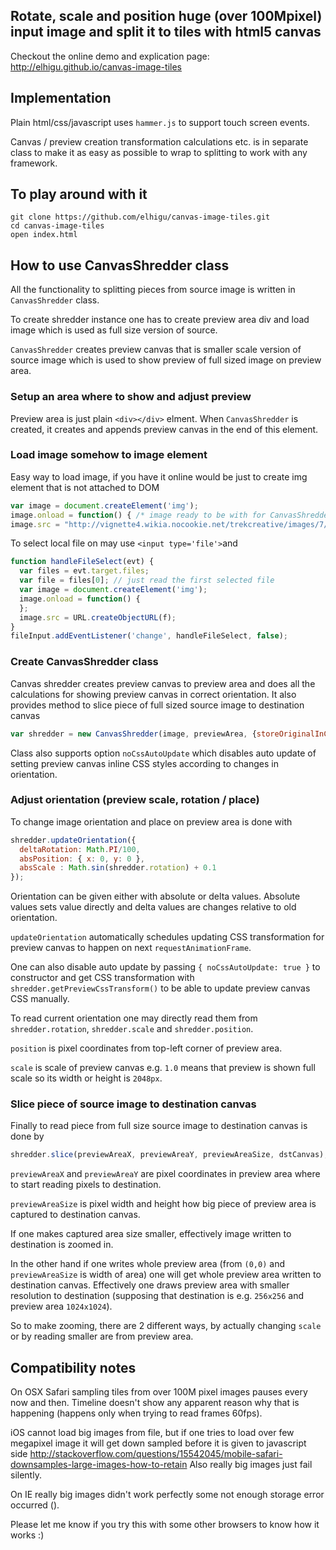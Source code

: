 ## Rotate, scale and position huge (over 100Mpixel) input image and split it to tiles with html5 canvas
Checkout the online demo and explication page: http://elhigu.github.io/canvas-image-tiles

## Implementation
Plain html/css/javascript uses `hammer.js` to support touch screen events.

Canvas / preview creation transformation calculations etc. is in separate class to make it as
easy as possible to wrap to splitting to work with any framework.

## To play around with it
```
git clone https://github.com/elhigu/canvas-image-tiles.git
cd canvas-image-tiles
open index.html
```

## How to use CanvasShredder class

All the functionality to splitting pieces from source image is written in `CanvasShredder` class.

To create shredder instance one has to create preview area div and load image which is used
as full size version of source.

`CanvasShredder` creates preview canvas that is smaller scale version of source image which
is used to show preview of full sized image on preview area.

### Setup an area where to show and adjust preview

Preview area is just plain `<div></div>` elment. When `CanvasShredder` is created, it creates
and appends preview canvas in the end of this element.

### Load image somehow to image element

Easy way to load image, if you have it online would be just to create img element that is
not attached to DOM

```javascript
var image = document.createElement('img');
image.onload = function() { /* image ready to be with for CanvasShredder class */ };
image.src = "http://vignette4.wikia.nocookie.net/trekcreative/images/7/78/Galaxy_Map-Huge.jpg";
```

To select local file on may use `<input type='file'>`and

```javascript
function handleFileSelect(evt) {
  var files = evt.target.files;
  var file = files[0]; // just read the first selected file
  var image = document.createElement('img');
  image.onload = function() {
  };
  image.src = URL.createObjectURL(f);
}
fileInput.addEventListener('change', handleFileSelect, false);
```

### Create CanvasShredder class

Canvas shredder creates preview canvas to preview area and does all the calculations for
showing preview canvas in correct orientation. It also provides method to slice piece of
full sized source image to destination canvas

```javascript
var shredder = new CanvasShredder(image, previewArea, {storeOriginalInCanvas: true});
```

Class also supports option `noCssAutoUpdate` which disables auto update of setting
preview canvas inline CSS styles according to changes in orientation.

### Adjust orientation (preview scale, rotation / place)

To change image orientation and place on preview area is done with

```javascript
shredder.updateOrientation({
  deltaRotation: Math.PI/100,
  absPosition: { x: 0, y: 0 },
  absScale : Math.sin(shredder.rotation) + 0.1
});
```

Orientation can be given either with absolute or delta values. Absolute values sets value directly
and delta values are changes relative to old orientation.

`updateOrientation` automatically schedules updating CSS transformation for preview canvas
to happen on next `requestAnimationFrame`.

One can also disable auto update by passing `{ noCssAutoUpdate: true }` to constructor and
get CSS transformation with `shredder.getPreviewCssTransform()` to be able to update
preview canvas CSS manually.

To read current orientation one may directly read them from `shredder.rotation`,
`shredder.scale` and `shredder.position`.

`position` is pixel coordinates from top-left corner of preview area.

`scale` is scale of preview canvas e.g. `1.0` means that preview is shown full scale so
its width or height is `2048px`.

### Slice piece of source image to destination canvas

Finally to read piece from full size source image to destination canvas is done by

```javascript
shredder.slice(previewAreaX, previewAreaY, previewAreaSize, dstCanvas);
```

`previewAreaX` and `previewAreaY` are pixel coordinates in preview area where to start reading
pixels to destination.

`previewAreaSize` is pixel width and height how big piece of preview area is captured to
destination canvas.

If one makes captured area size smaller, effectively image written to destination is zoomed in.

In the other hand if one writes whole preview area (from `(0,0)` and `previewAreaSize` is width of area)
one will get whole preview area written to destination canvas. Effectively one draws preview
area with smaller resolution to destination (supposing that destination is e.g. `256x256` and preview
area `1024x1024`).

So to make zooming, there are 2 different ways, by actually changing `scale` or by reading smaller are
from preview area.

## Compatibility notes
On OSX Safari sampling tiles from over 100M pixel images pauses every now and then. Timeline doesn't show any apparent
reason why that is happening (happens only when trying to read frames 60fps).

iOS cannot load big images from file, but if one tries to load over few megapixel image it will get
down sampled before it is given to javascript side http://stackoverflow.com/questions/15542045/mobile-safari-downsamples-large-images-how-to-retain
Also really big images just fail silently.

On IE really big images didn't work perfectly some not enough storage error occurred ().

Please let me know if you try this with some other browsers to know how it works :)

